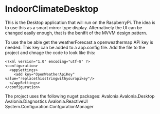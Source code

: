 # IndoorClimateDesktop

This is the Desktop application that will run on the RaspberryPi.
The idea is to use this as a smart mirror type display.
Alternatively the UI can be changed easily enough, that is the benifit of the MVVM design pattern.

To use the be able get the weatherForecast a openweathermap API key is needed.
This key can be added to a app.config file.
Add the file to the project and chnage the code to look like this:

```
<?xml version="1.0" encoding="utf-8" ?>
<configuration>
  <appSettings>
    <add key="OpenWeatherApiKey" value="replacethisstringwithyourapikey"/>
  </appSettings>
</configuration>
```

The project uses the following nuget packages:
Avalonia
Avalonia.Desktop
Avalonia.Diagnostics
Avalonia.ReactiveUI
System.Configuration.ConfgurationManager
